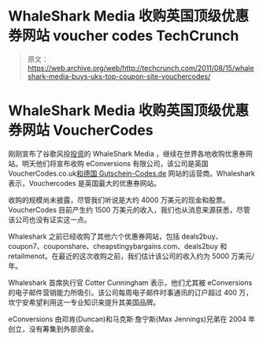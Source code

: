 # WhaleShark Media 收购英国顶级优惠券网站 voucher codes TechCrunch

> 原文：<https://web.archive.org/web/http://techcrunch.com/2011/08/15/whaleshark-media-buys-uks-top-coupon-site-vouchercodes/>

# WhaleShark Media 收购英国顶级优惠券网站 VoucherCodes

刚刚宣布了谷歌风投[投资](https://web.archive.org/web/20230203150529/https://techcrunch.com/2011/08/01/google-ventures-invests-in-coupon-startup-whaleshark-media/)的 WhaleShark Media ，继续在世界各地收购优惠券网站。明天他们将宣布收购 eConversions 有限公司，该公司是英国 VoucherCodes.co.uk[和德国 Gutschein-Codes.de](https://web.archive.org/web/20230203150529/http://www.vouchercodes.co.uk/) 网站的运营商。Whaleshark 表示，Vouchercodes 是英国最大的优惠券网站。

收购的规模尚未披露，尽管我们听说是大约 4000 万美元的现金和股票。VoucherCodes 目前产生约 1500 万美元的收入，我们也从消息来源获悉，尽管该公司也没有证实这一点。

Whaleshark 之前已经收购了其他六个优惠券网站，包括 deals2buy、coupon7、couponshare、cheapstingybargains.com、deals2buy 和 retailmenot。在最近的这次收购之前，我们估计该公司的收入约为 5000 万美元/年。

Whaleshark 首席执行官 Cotter Cunningham 表示，他们尤其被 eConversions 的电子邮件营销能力所吸引。该公司每周电子邮件时事通讯的订户超过 400 万，坎宁安希望利用这一专业知识来提升其美国品牌。

eConversions 由邓肯(Duncan)和马克斯·詹宁斯(Max Jennings)兄弟在 2004 年创立，没有筹集到外部资金。
